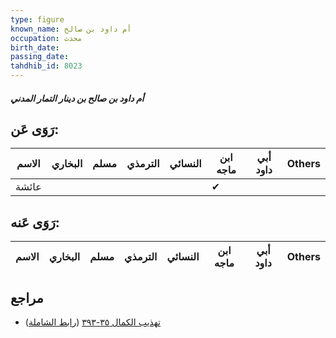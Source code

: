 ```yaml
---
type: figure
known_name: أم داود بن صالح
occupation: محدث
birth_date:
passing_date:
tahdhib_id: 8023
---
```

##### أم داود بن صالح بن دينار التمار المدني

## رَوَى عَن:
| الاسم | البخاري | مسلم | الترمذي | النسائي | ابن ماجه | أبي داود | Others |
| ----- | ------- | ---- | ------- | ------- | -------- | -------- | ------ |
| عائشة |         |      |         |         | ✔        |          |        |
## رَوَى عَنه:
| الاسم | البخاري | مسلم | الترمذي | النسائي | ابن ماجه | أبي داود | Others |
| ----- | ------- | ---- | ------- | ------- | -------- | -------- | ------ |
## مراجع
- [تهذيب الكمال ٣٥-٣٩٣](obsidian://open?vault=Tahdhib-al-Kamal&file=Figures/٨٠٢٣-أم%20داود%20بن%20صالح%20بن%20دينار%20التمار%20المدني) ([رابط الشاملة](https://shamela.ws/book/3722/18992))